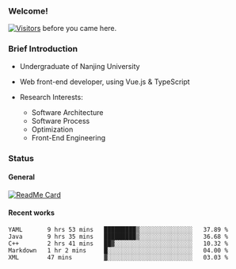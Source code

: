 ### Welcome!

[![Visitors](https://visitor-badge.laobi.icu/badge?page_id=HermitSun.HermitSun)]() before you came here.

### Brief Introduction

- Undergraduate of Nanjing University

- Web front-end developer, using Vue.js & TypeScript

- Research Interests: 
  - Software Architecture
  - Software Process
  - Optimization
  - Front-End Engineering

### Status

#### General

[![ReadMe Card](https://github-readme-stats.hermitsun.vercel.app/api?username=HermitSun&count_private=true&show_icons=true)]()

#### Recent works

<!--START_SECTION:waka-->
```text
YAML       9 hrs 53 mins   █████████▒░░░░░░░░░░░░░░░   37.89 % 
Java       9 hrs 35 mins   █████████▒░░░░░░░░░░░░░░░   36.68 % 
C++        2 hrs 41 mins   ██▓░░░░░░░░░░░░░░░░░░░░░░   10.32 % 
Markdown   1 hr 2 mins     █░░░░░░░░░░░░░░░░░░░░░░░░   04.00 % 
XML        47 mins         ▓░░░░░░░░░░░░░░░░░░░░░░░░   03.03 % 
```
<!--END_SECTION:waka-->
